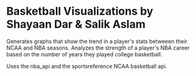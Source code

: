 # Basketball Visualizations by Shayaan Dar & Salik Aslam
Generates graphs that show the trend in a player's stats betweeen their NCAA and NBA seasons. Analyzes the strength of a player's NBA career based on the number of years they played college basketball.

Uses the nba_api and the sportsreference NCAA basketball api.
